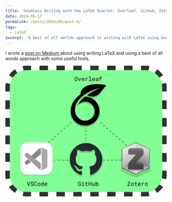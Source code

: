 ```yaml
---
title: 'Seamless Writing with the LaTeX Quartet: Overleaf, Github, Zotero, and VSCode'
date: 2024-05-17
permalink: /posts/2024/05/post-6/
tags:
  - LaTeX
excerpt: 'A best of all worlds approach to writing with LaTeX using Overleaf, GitHub, Zotero, and VSCode'
---
```


I wrote a [post on Medium ](https://medium.com/polo-club-of-data-science/seamless-writing-with-the-latex-quartet-overleaf-github-zotero-and-vscode-66a91a5993ec) about using writing LaTeX and using a best of all words approach with some useful tools.

![LaTeX Quartet](/images/latex_quartet.png)